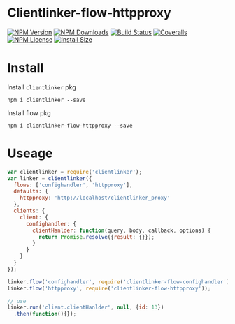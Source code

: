 Clientlinker-flow-httpproxy
============================

[![NPM Version][npm-image]][npm-url]
[![NPM Downloads][downloads-image]][npm-url]
[![Build Status][travis-image]][travis-url]
[![Coveralls][coveralls-image]][coveralls-url]
[![NPM License][license-image]][npm-url]
[![Install Size][install-size-image]][install-size-url]


# Install

Install `clientlinker` pkg

```shell
npm i clientlinker --save
```

Install flow pkg

```shell
npm i clientlinker-flow-httpproxy --save
```


# Useage

```javascript
var clientlinker = require('clientlinker');
var linker = clientlinker({
  flows: ['confighandler', 'httpproxy'],
  defaults: {
    httpproxy: 'http://localhost/clientlinker_proxy'
  },
  clients: {
    client: {
      confighandler: {
        clientHanlder: function(query, body, callback, options) {
          return Promise.resolve({result: {}});
        }
      }
    }
  }
});

linker.flow('confighandler', require('clientlinker-flow-confighandler'));
linker.flow('httpproxy', require('clientlinker-flow-httpproxy'));

// use
linker.run('client.clientHanlder', null, {id: 13})
  .then(function(){});
```



[npm-image]: http://img.shields.io/npm/v/clientlinker-flow-httpproxy.svg
[downloads-image]: http://img.shields.io/npm/dm/clientlinker-flow-httpproxy.svg
[npm-url]: https://www.npmjs.org/package/clientlinker-flow-httpproxy
[travis-image]: http://img.shields.io/travis/Bacra/node-clientlinker-flow-httpproxy/master.svg?label=linux
[travis-url]: https://travis-ci.org/Bacra/node-clientlinker-flow-httpproxy
[coveralls-image]: https://img.shields.io/coveralls/Bacra/node-clientlinker-flow-httpproxy.svg
[coveralls-url]: https://coveralls.io/github/Bacra/node-clientlinker-flow-httpproxy
[license-image]: http://img.shields.io/npm/l/clientlinker-flow-httpproxy.svg
[install-size-url]: https://packagephobia.now.sh/result?p=clientlinker-flow-httpproxy
[install-size-image]: https://packagephobia.now.sh/badge?p=clientlinker-flow-httpproxy

